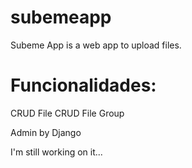 # subemeapp
Subeme App is a web app to upload files.

# Funcionalidades:

CRUD File
CRUD File Group

Admin by Django

I'm still working on it...


